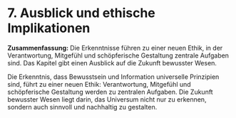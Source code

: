 # 7. Ausblick und ethische Implikationen

**Zusammenfassung:**
Die Erkenntnisse führen zu einer neuen Ethik, in der Verantwortung, Mitgefühl und schöpferische Gestaltung zentrale Aufgaben sind. Das Kapitel gibt einen Ausblick auf die Zukunft bewusster Wesen.

Die Erkenntnis, dass Bewusstsein und Information universelle Prinzipien sind, führt zu einer neuen Ethik: Verantwortung, Mitgefühl und schöpferische Gestaltung werden zu zentralen Aufgaben. Die Zukunft bewusster Wesen liegt darin, das Universum nicht nur zu erkennen, sondern auch sinnvoll und nachhaltig zu gestalten.

